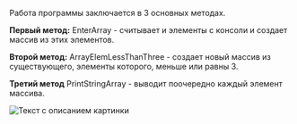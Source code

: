 Работа программы заключается в 3 основных методах.

**Первый метод:** EnterArray - считывает и элементы с консоли и создает массив из этих элементов.

**Второй метод:** ArrayElemLessThanThree - создает новый массив из существующего, элементы которого, меньше или равны 3.

**Третий метод** PrintStringArray - выводит поочередно каждый элемент массива.

![Текст с описанием картинки](picture.jpg)
